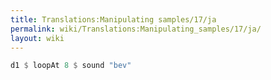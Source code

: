 ```yaml
---
title: Translations:Manipulating samples/17/ja
permalink: wiki/Translations:Manipulating_samples/17/ja/
layout: wiki
---
```


``` Haskell
d1 $ loopAt 8 $ sound "bev"
```
